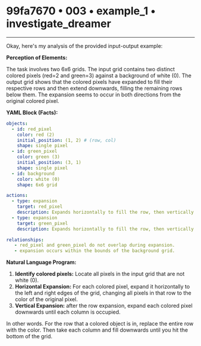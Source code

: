 # 99fa7670 • 003 • example_1 • investigate_dreamer

---
Okay, here's my analysis of the provided input-output example:

**Perception of Elements:**

The task involves two 6x6 grids. The input grid contains two distinct colored pixels (red=2 and green=3) against a background of white (0). The output grid shows that the colored pixels have expanded to fill their respective rows and then extend downwards, filling the remaining rows below them. The expansion seems to occur in both directions from the original colored pixel.

**YAML Block (Facts):**



```yaml
objects:
  - id: red_pixel
    color: red (2)
    initial_position: (1, 2) # (row, col)
    shape: single pixel
  - id: green_pixel
    color: green (3)
    initial_position: (3, 1)
    shape: single pixel
  - id: background
    color: white (0)
    shape: 6x6 grid

actions:
  - type: expansion
    target: red_pixel
    description: Expands horizontally to fill the row, then vertically downwards.
  - type: expansion
    target: green_pixel
    description: Expands horizontally to fill the row, then vertically downwards

relationships:
   - red_pixel and green_pixel do not overlap during expansion.
   - expansion occurs within the bounds of the background grid.
```



**Natural Language Program:**

1.  **Identify colored pixels:** Locate all pixels in the input grid that are not white (0).
2.  **Horizontal Expansion:** For each colored pixel, expand it horizontally to the left and right edges of the grid, changing all pixels in that row to the color of the original pixel.
3.  **Vertical Expansion:** after the row expansion, expand each colored pixel downwards until each column is occupied.

In other words. For the row that a colored object is in, replace the entire row
with the color. Then take each column and fill downwards until you hit the
bottom of the grid.

